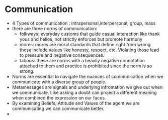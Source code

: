 # Communication

* 4 Types of communication : intrapersonal,interpersonal, group, mass
* there are three norms of communication:
  * folkways: everyday customs that guide casual interaction like thank yous and hellos, not strictly enforces but promote harmony
  * mores: mores are moral standards that define right from wrong. these include values like honesty, respect, etc. Violating those lead to pressure and negative consequences.
  * taboos: these are norms with a heavily negative connotation attached to them and practice is prohibited since the norm is so strong.
* Norms are essential to navigate the nuances of communication when we communicate with a diverse group of people.
* Metamessages are signals and underlying infromation we give out when we communicate. Like asking a doubt can project a different meaning when combined the expression on our faces.
* By examining Beliefs, Attitude and Values of the agent we are communicating we can communicate better.
* 

